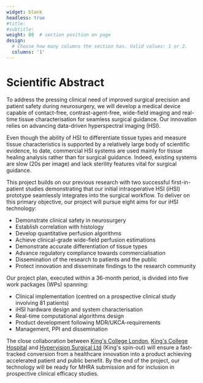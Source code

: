 ```yaml
---
widget: blank
headless: true
#title:
#subtitle:
weight: 80  # section position on page
design:
  # Choose how many columns the section has. Valid values: 1 or 2.
  columns: '1'
---
```

# Scientific Abstract
To address the pressing clinical need of improved surgical precision and patient safety during neurosurgery, we will develop a medical device capable of contact-free, contrast-agent-free, wide-field imaging and real-time tissue characterisation for seamless surgical guidance. Our innovation relies on advancing data-driven hyperspectral imaging (HSI).

Even though the ability of HSI to differentiate tissue types and measure tissue characteristics is supported by a relatively large body of scientific evidence, to date, commercial HSI systems are used mainly for tissue healing analysis rather than for surgical guidance. Indeed, existing systems are slow (20s per image) and lack sterility features vital for surgical guidance.

This project builds on our previous research with two successful first-in-patient studies demonstrating that our initial intraoperative HSI (iHSI) prototype seamlessly integrates into the surgical workflow. To deliver on this primary objective, our project will pursue eight aims for our iHSI technology:
- Demonstrate clinical safety in neurosurgery
- Establish correlation with histology
- Develop quantitative perfusion algorithms
- Achieve clinical-grade wide-field perfusion estimations
- Demonstrate accurate differentiation of tissue types
- Advance regulatory compliance towards commercialisation
- Dissemination of the research to patients and the public
- Protect innovation and disseminate findings to the research community

Our project plan, executed within a 36-month period, is divided into five work packages (WPs) spanning:
- Clinical implementation (centred on a prospective clinical study involving 81 patients)
- iHSI hardware design and system characterisation
- Real-time computational algorithms design
- Product development following MDR/UKCA-requirements
- Management, PPI and dissemination

The close collaboration between [King's College London](https://kcl.ac.uk), [King's College Hospital](https://www.kch.nhs.uk/) and [Hypervision Surgical Ltd](https://hypervisionsurgical.com/) (King's spin-out) will ensure a fast-tracked conversion from a healthcare innovation into a product achieving accelerated patient and public benefit. By the end of the project, our technology will be ready for MHRA submission and for inclusion in prospective clinical efficacy studies.
